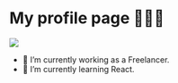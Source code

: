 # My profile page 👨🏻‍💻

<a href="https://leovenom.github.io/profile/">
  <img src="https://i.imgur.com/REAgn9o.jpg">
</a>


- 🔭 I’m currently working as a Freelancer.
- 🌱 I’m currently learning React.
